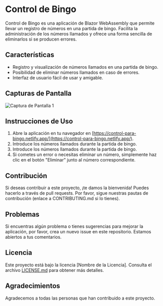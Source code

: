 # Control de Bingo

Control de Bingo es una aplicación de Blazor WebAssembly que permite llevar un registro de números en una partida de bingo. Facilita la administración de los números llamados y ofrece una forma sencilla de eliminarlos si se producen errores.

## Características

- Registro y visualización de números llamados en una partida de bingo.
- Posibilidad de eliminar números llamados en caso de errores.
- Interfaz de usuario fácil de usar y amigable.

## Capturas de Pantalla

![Captura de Pantalla 1](https://github.com/jmongrio/ControlDeBingo/assets/63427621/ca52f29f-8a39-4cd5-92a9-a0c7275d3488)

## Instrucciones de Uso

1. Abre la aplicación en tu navegador en [https://control-para-bingo.netlify.app/](https://control-para-bingo.netlify.app/).
2. Introduce los números llamados durante la partida de bingo.
2. Introduce los números llamados durante la partida de bingo.
3. Si cometes un error o necesitas eliminar un número, simplemente haz clic en el botón "Eliminar" junto al número correspondiente.

## Contribución

Si deseas contribuir a este proyecto, ¡te damos la bienvenida! Puedes hacerlo a través de pull requests. Por favor, sigue nuestras pautas de contribución (enlace a CONTRIBUTING.md si lo tienes).

## Problemas

Si encuentras algún problema o tienes sugerencias para mejorar la aplicación, por favor, crea un nuevo issue en este repositorio. Estamos abiertos a tus comentarios.

## Licencia

Este proyecto está bajo la licencia [Nombre de la Licencia]. Consulta el archivo [LICENSE.md](LICENSE.md) para obtener más detalles.

## Agradecimientos

Agradecemos a todas las personas que han contribuido a este proyecto.
